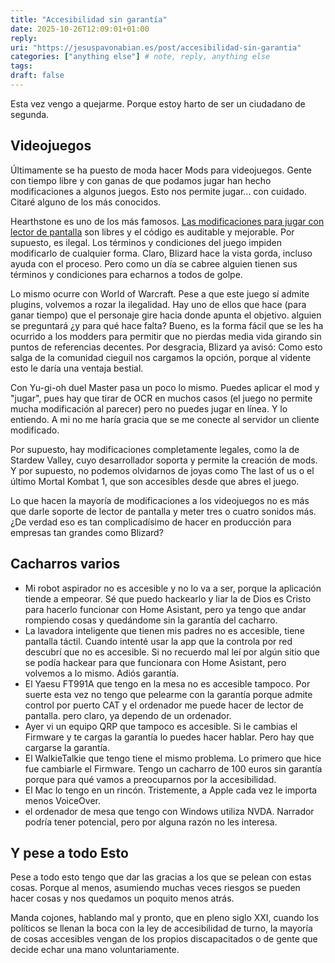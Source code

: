 ```yaml
---
title: "Accesibilidad sin garantía"
date: 2025-10-26T12:09:01+01:00
reply:
uri: "https://jesuspavonabian.es/post/accesibilidad-sin-garantia"
categories: ["anything else"] # note, reply, anything else
tags:
draft: false
---
```


Esta vez vengo a quejarme. Porque estoy harto de ser un ciudadano de segunda.

## Videojuegos
Últimamente se ha puesto de moda hacer Mods para videojuegos. Gente con tiempo libre y con ganas de que podamos jugar han hecho modificaciones a algunos juegos. Esto nos permite jugar... con cuidado. Citaré alguno de los más conocidos.

Hearthstone es uno de los más famosos. [Las modificaciones para jugar con lector de pantalla](https://hearthstoneaccess.com/) son libres y el código es auditable y mejorable. Por supuesto, es ilegal. Los términos y condiciones del juego impiden modificarlo de cualquier forma. Claro, Blizard hace la vista gorda, incluso ayuda con el proceso. Pero como un día se cabree alguien tienen sus términos y condiciones para echarnos a todos de golpe.

Lo mismo ocurre con World of Warcraft. Pese a que este juego sí admite plugins, volvemos a rozar la ilegalidad. Hay uno de ellos que hace (para ganar tiempo) que el personaje gire hacia donde apunta el objetivo. alguien se preguntará ¿y para qué hace falta? Bueno, es la forma fácil que se les ha ocurrido a los modders para permitir que no pierdas media vida girando sin puntos de referencias decentes. Por desgracia, Blizard ya avisó: Como esto salga de la comunidad cieguil nos cargamos la opción, porque al vidente esto le daría una ventaja bestial. 

Con Yu-gi-oh duel Master pasa un poco lo mismo. Puedes aplicar el mod y "jugar", pues hay que tirar de OCR en muchos casos (el juego no permite mucha modificación al parecer) pero no puedes jugar en línea. Y lo entiendo. A mi no me haría gracia que se me conecte al servidor un cliente modificado.

Por supuesto, hay modificaciones completamente legales, como la de Stardew Valley, cuyo desarrollador soporta y permite la creación de mods. Y por supuesto, no podemos olvidarnos de joyas como The last of us o el último Mortal Kombat 1, que son accesibles desde que abres el juego.

Lo que hacen la mayoría de modificaciones a los videojuegos no es más que darle soporte de lector de pantalla y meter tres o cuatro sonidos más. ¿De verdad eso es tan complicadísimo de hacer en producción para empresas tan grandes como Blizard?

## Cacharros varios

- Mi robot aspirador no es accesible y no lo va a ser, porque la aplicación tiende a empeorar. Sé que puedo hackearlo y liar la de Dios es Cristo para hacerlo funcionar con Home Asistant, pero ya tengo que andar rompiendo cosas y quedándome sin la garantía del cacharro.
- La lavadora inteligente que tienen mis padres no es accesible, tiene pantalla táctil. Cuando intenté usar la app que la controla por red descubrí que no es accesible. Si no recuerdo mal leí por algún sitio que se podía hackear para que funcionara con Home Asistant, pero volvemos a lo mismo. Adiós garantía.
- El Yaesu FT991A que tengo en la mesa no es accesible tampoco. Por suerte esta vez no tengo que pelearme con la garantía porque admite control por puerto CAT y el ordenador me puede hacer de lector de pantalla. pero claro, ya dependo de un ordenador.
- Ayer vi un equipo QRP que tampoco es accesible. Si le cambias el Firmware y te cargas la garantía lo puedes hacer hablar. Pero hay que cargarse la garantía.
- El WalkieTalkie que tengo tiene el mismo problema. Lo primero que hice fue cambiarle el Firmware. Tengo un cacharro de 100 euros sin garantía porque para qué vamos a preocuparnos por la accesibilidad.
- El Mac lo tengo en un rincón. Tristemente, a Apple cada vez le importa menos VoiceOver.
- el ordenador de mesa que tengo con Windows utiliza NVDA. Narrador podría tener potencial, pero por alguna razón no les interesa.

## Y pese a todo Esto

Pese a todo esto tengo que dar las gracias a los que se pelean con estas cosas. Porque al menos, asumiendo muchas veces riesgos se pueden hacer cosas y nos quedamos un poquito menos atrás.

Manda cojones, hablando mal y pronto, que en pleno siglo XXI, cuando los políticos se llenan la boca con la ley de accesibilidad de turno, la mayoría de cosas accesibles vengan de los propios discapacitados o de gente que decide echar una mano voluntariamente.